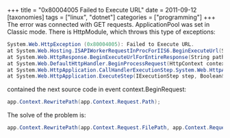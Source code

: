 +++
title = "0x80004005 Failed to Execute URL"
date = 2011-09-12
[taxonomies]
tags = ["linux", "dotnet"]
categories = ["programming"]
+++
The error was connected with GET requests. ApplicationPool was set in Classic mode.
There is HttpModule, which throws this type of exceptions:

```cs
System.Web.HttpException (0x80004005): Failed to Execute URL.
at System.Web.Hosting.ISAPIWorkerRequestInProcForIIS6.BeginExecuteUrl(String url, String method, String childHeaders, Boolean sendHeaders, Boolean addUserIndo, IntPtr token, String name, String authType, Byte[] entity, AsyncCallback cb, Object state)
at System.Web.HttpResponse.BeginExecuteUrlForEntireResponse(String pathOverride, NameValueCollection requestHeaders, AsyncCallback cb, Object state)
at System.Web.DefaultHttpHandler.BeginProcessRequest(HttpContext context, AsyncCallback callback, Object state)
at System.Web.HttpApplication.CallHandlerExecutionStep.System.Web.HttpApplication.IExecutionStep.Execute()
at System.Web.HttpApplication.ExecuteStep(IExecutionStep step, Boolean& completedSynchronously)
```

contained the next source code in event context.BeginRequest:

```cs
app.Context.RewritePath(app.Context.Request.Path);
```

The solve of the problem is:

```cs
app.Context.RewritePath(app.Context.Request.FilePath, app.Context.Request.PathInfo, string.Empty);
```